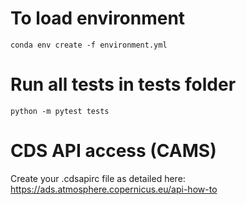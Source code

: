 # To load environment
`conda env create -f environment.yml`

# Run all tests in tests folder
`python -m pytest tests`

# CDS API access (CAMS)
Create your .cdsapirc file as detailed here:
https://ads.atmosphere.copernicus.eu/api-how-to